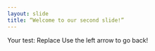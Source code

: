 ```yaml
---
layout: slide
title: “Welcome to our second slide!”
---
```

Your test: Replace
Use the left arrow to go back!

